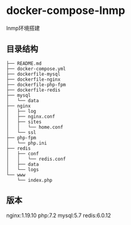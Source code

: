 # docker-compose-lnmp
lnmp环境搭建

## 目录结构
```
├── README.md
├── docker-compose.yml
├── dockerfile-mysql
├── dockerfile-nginx
├── dockerfile-php-fpm
├── dockerfile-redis
├── mysql
│   └── data
├── nginx
│   ├── log
│   ├── nginx.conf
│   ├── sites
│   │   └── home.conf
│   └── ssl
├── php-fpm
│   └── php.ini
├── redis
│   ├── conf
│   │   └── redis.conf
│   ├── data
│   └── logs
└── www
    └── index.php
```

## 版本
nginx:1.19.10
php:7.2
mysql:5.7
redis:6.0.12
